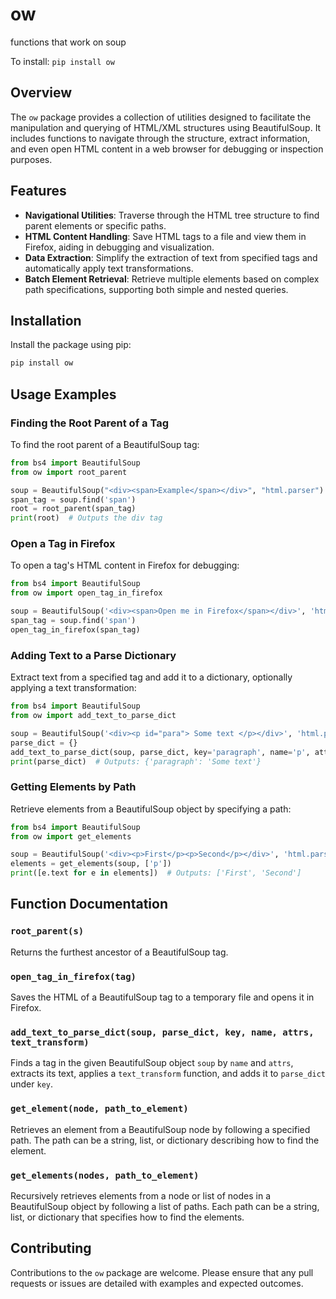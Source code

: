 # ow
functions that work on soup

To install:	```pip install ow```

## Overview
The `ow` package provides a collection of utilities designed to facilitate the manipulation and querying of HTML/XML structures using BeautifulSoup. It includes functions to navigate through the structure, extract information, and even open HTML content in a web browser for debugging or inspection purposes.

## Features
- **Navigational Utilities**: Traverse through the HTML tree structure to find parent elements or specific paths.
- **HTML Content Handling**: Save HTML tags to a file and view them in Firefox, aiding in debugging and visualization.
- **Data Extraction**: Simplify the extraction of text from specified tags and automatically apply text transformations.
- **Batch Element Retrieval**: Retrieve multiple elements based on complex path specifications, supporting both simple and nested queries.

## Installation
Install the package using pip:
```bash
pip install ow
```

## Usage Examples

### Finding the Root Parent of a Tag
To find the root parent of a BeautifulSoup tag:
```python
from bs4 import BeautifulSoup
from ow import root_parent

soup = BeautifulSoup("<div><span>Example</span></div>", "html.parser")
span_tag = soup.find('span')
root = root_parent(span_tag)
print(root)  # Outputs the div tag
```

### Open a Tag in Firefox
To open a tag's HTML content in Firefox for debugging:
```python
from bs4 import BeautifulSoup
from ow import open_tag_in_firefox

soup = BeautifulSoup('<div><span>Open me in Firefox</span></div>', 'html.parser')
span_tag = soup.find('span')
open_tag_in_firefox(span_tag)
```

### Adding Text to a Parse Dictionary
Extract text from a specified tag and add it to a dictionary, optionally applying a text transformation:
```python
from bs4 import BeautifulSoup
from ow import add_text_to_parse_dict

soup = BeautifulSoup('<div><p id="para"> Some text </p></div>', 'html.parser')
parse_dict = {}
add_text_to_parse_dict(soup, parse_dict, key='paragraph', name='p', attrs={'id': 'para'}, text_transform=str.strip)
print(parse_dict)  # Outputs: {'paragraph': 'Some text'}
```

### Getting Elements by Path
Retrieve elements from a BeautifulSoup object by specifying a path:
```python
from bs4 import BeautifulSoup
from ow import get_elements

soup = BeautifulSoup('<div><p>First</p><p>Second</p></div>', 'html.parser')
elements = get_elements(soup, ['p'])
print([e.text for e in elements])  # Outputs: ['First', 'Second']
```

## Function Documentation

### `root_parent(s)`
Returns the furthest ancestor of a BeautifulSoup tag.

### `open_tag_in_firefox(tag)`
Saves the HTML of a BeautifulSoup tag to a temporary file and opens it in Firefox.

### `add_text_to_parse_dict(soup, parse_dict, key, name, attrs, text_transform)`
Finds a tag in the given BeautifulSoup object `soup` by `name` and `attrs`, extracts its text, applies a `text_transform` function, and adds it to `parse_dict` under `key`.

### `get_element(node, path_to_element)`
Retrieves an element from a BeautifulSoup node by following a specified path. The path can be a string, list, or dictionary describing how to find the element.

### `get_elements(nodes, path_to_element)`
Recursively retrieves elements from a node or list of nodes in a BeautifulSoup object by following a list of paths. Each path can be a string, list, or dictionary that specifies how to find the elements.

## Contributing
Contributions to the `ow` package are welcome. Please ensure that any pull requests or issues are detailed with examples and expected outcomes.